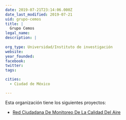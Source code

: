 ```yaml
---
date: 2019-07-21T23:14:06.000Z
date_last_modified: 2019-07-21
uid: grupo-cemos
title: |
  Grupo Cemos
legal_name: 
description: |
  
org_type: Universidad/Instituto de investigación
website: 
year_founded: 
facebook: 
twitter: 
tags:

cities: 
  - Ciudad de México

---
```


Esta organización tiene los siguientes proyectos:

- [Red Ciudadana De Monitoreo De La Calidad Del Aire](/proyectos/red-ciudadana-de-monitoreo-de-la-calidad-del-aire)
